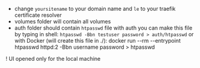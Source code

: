 - change `yoursitename` to your domain name and `le` to your traefik certificate resolver
- volumes folder will contain all volumes
- auth folder should contain `htpasswd` file with auth
    you can make this file by typing in shell: `htpasswd -Bbn testuser password > auth/htpasswd`
    or with Docker (will create this file in ./): docker run --rm --entrypoint htpasswd httpd:2 -Bbn username password >  htpasswd

! UI opened only for the local machine
